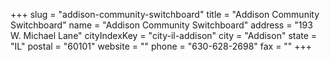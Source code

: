 +++
slug = "addison-community-switchboard"
title = "Addison Community Switchboard"
name = "Addison Community Switchboard"
address = "193 W. Michael Lane"
cityIndexKey = "city-il-addison"
city = "Addison"
state = "IL"
postal = "60101"
website = ""
phone = "630-628-2698"
fax = ""
+++
